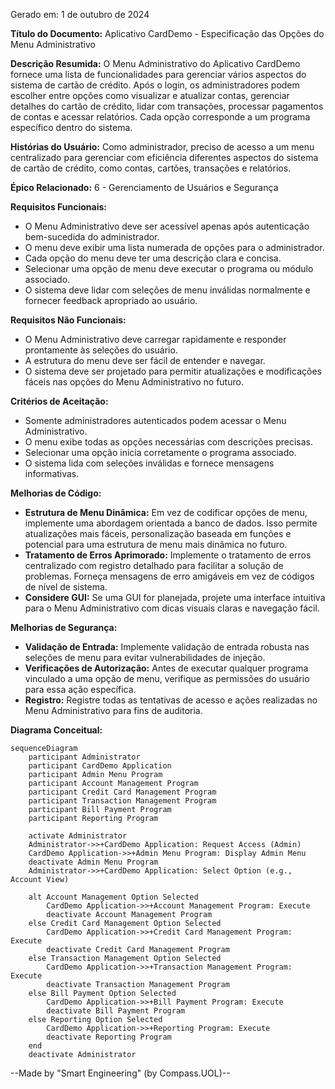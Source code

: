 Gerado em: 1 de outubro de 2024

**Título do Documento:** Aplicativo CardDemo - Especificação das Opções do Menu Administrativo

**Descrição Resumida:**
O Menu Administrativo do Aplicativo CardDemo fornece uma lista de funcionalidades para gerenciar vários aspectos do sistema de cartão de crédito. Após o login, os administradores podem escolher entre opções como visualizar e atualizar contas, gerenciar detalhes do cartão de crédito, lidar com transações, processar pagamentos de contas e acessar relatórios. Cada opção corresponde a um programa específico dentro do sistema.

**Histórias do Usuário:**
Como administrador, preciso de acesso a um menu centralizado para gerenciar com eficiência diferentes aspectos do sistema de cartão de crédito, como contas, cartões, transações e relatórios.

**Épico Relacionado:**
6 - Gerenciamento de Usuários e Segurança

**Requisitos Funcionais:**
- O Menu Administrativo deve ser acessível apenas após autenticação bem-sucedida do administrador.
- O menu deve exibir uma lista numerada de opções para o administrador.
- Cada opção do menu deve ter uma descrição clara e concisa.
- Selecionar uma opção de menu deve executar o programa ou módulo associado.
- O sistema deve lidar com seleções de menu inválidas normalmente e fornecer feedback apropriado ao usuário.

**Requisitos Não Funcionais:**
- O Menu Administrativo deve carregar rapidamente e responder prontamente às seleções do usuário.
- A estrutura do menu deve ser fácil de entender e navegar.
- O sistema deve ser projetado para permitir atualizações e modificações fáceis nas opções do Menu Administrativo no futuro.

**Critérios de Aceitação:**
- Somente administradores autenticados podem acessar o Menu Administrativo.
- O menu exibe todas as opções necessárias com descrições precisas.
- Selecionar uma opção inicia corretamente o programa associado.
- O sistema lida com seleções inválidas e fornece mensagens informativas.

**Melhorias de Código:**
- **Estrutura de Menu Dinâmica:** Em vez de codificar opções de menu, implemente uma abordagem orientada a banco de dados. Isso permite atualizações mais fáceis, personalização baseada em funções e potencial para uma estrutura de menu mais dinâmica no futuro.
- **Tratamento de Erros Aprimorado:** Implemente o tratamento de erros centralizado com registro detalhado para facilitar a solução de problemas. Forneça mensagens de erro amigáveis ​​em vez de códigos de nível de sistema.
- **Considere GUI:** Se uma GUI for planejada, projete uma interface intuitiva para o Menu Administrativo com dicas visuais claras e navegação fácil.

**Melhorias de Segurança:**
- **Validação de Entrada:** Implemente validação de entrada robusta nas seleções de menu para evitar vulnerabilidades de injeção.
- **Verificações de Autorização:** Antes de executar qualquer programa vinculado a uma opção de menu, verifique as permissões do usuário para essa ação específica.
- **Registro:** Registre todas as tentativas de acesso e ações realizadas no Menu Administrativo para fins de auditoria.

**Diagrama Conceitual:**

```mermaid
sequenceDiagram
    participant Administrator
    participant CardDemo Application
    participant Admin Menu Program
    participant Account Management Program
    participant Credit Card Management Program
    participant Transaction Management Program
    participant Bill Payment Program
    participant Reporting Program

    activate Administrator
    Administrator->>+CardDemo Application: Request Access (Admin)
    CardDemo Application->>+Admin Menu Program: Display Admin Menu
    deactivate Admin Menu Program
    Administrator->>+CardDemo Application: Select Option (e.g., Account View)
    
    alt Account Management Option Selected
        CardDemo Application->>+Account Management Program: Execute
        deactivate Account Management Program
    else Credit Card Management Option Selected
        CardDemo Application->>+Credit Card Management Program: Execute
        deactivate Credit Card Management Program
    else Transaction Management Option Selected
        CardDemo Application->>+Transaction Management Program: Execute
        deactivate Transaction Management Program
    else Bill Payment Option Selected
        CardDemo Application->>+Bill Payment Program: Execute
        deactivate Bill Payment Program
    else Reporting Option Selected
        CardDemo Application->>+Reporting Program: Execute
        deactivate Reporting Program
    end
    deactivate Administrator
```

--Made by "Smart Engineering" (by Compass.UOL)--